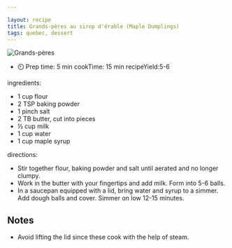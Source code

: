 ```yaml
---

layout: recipe
title: Grands-pères au sirop d'érable (Maple Dumplings)
tags: quebec, dessert
---
```


![Grands-pères](/recipes/pix/grands-peres.webp "Nice and fluffy")

- ⏲️  Prep time: 5 min
cookTime: 15 min
recipeYield:5-6

ingredients:
- 1 cup flour
- 2 TSP baking powder
- 1 pinch salt
- 2 TB butter, cut into pieces
- ½ cup milk
- 1 cup water
- 1 cup maple syrup

directions:
- Stir together flour, baking powder and salt until aerated and no longer clumpy.
- Work in the butter with your fingertips and add milk. Form into 5-6 balls.
- In a saucepan equipped with a lid, bring water and syrup to a simmer. Add dough balls and cover. Simmer on low 12-15 minutes.

## Notes

- Avoid lifting the lid since these cook with the help of steam.
